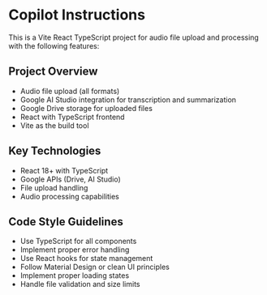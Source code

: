 # Copilot Instructions

<!-- Use this file to provide workspace-specific custom instructions to Copilot. For more details, visit https://code.visualstudio.com/docs/copilot/copilot-customization#_use-a-githubcopilotinstructionsmd-file -->

This is a Vite React TypeScript project for audio file upload and processing with the following features:

## Project Overview
- Audio file upload (all formats)
- Google AI Studio integration for transcription and summarization
- Google Drive storage for uploaded files
- React with TypeScript frontend
- Vite as the build tool

## Key Technologies
- React 18+ with TypeScript
- Google APIs (Drive, AI Studio)
- File upload handling
- Audio processing capabilities

## Code Style Guidelines
- Use TypeScript for all components
- Implement proper error handling
- Use React hooks for state management
- Follow Material Design or clean UI principles
- Implement proper loading states
- Handle file validation and size limits
